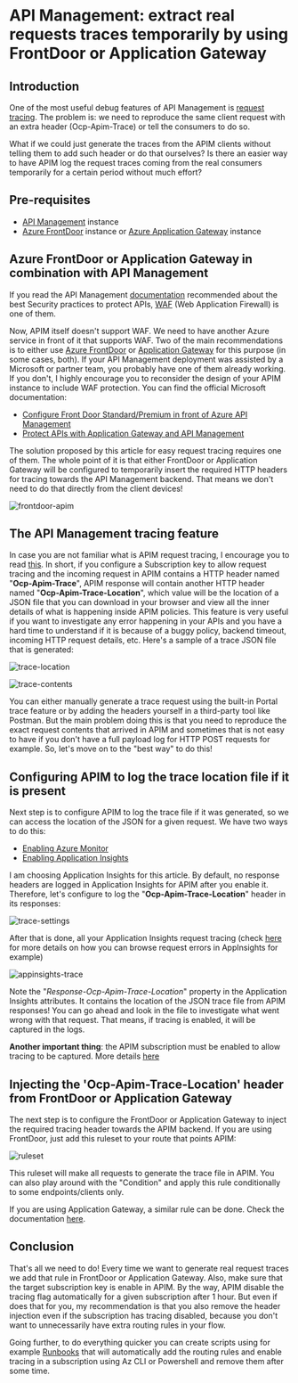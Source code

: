 # API Management: extract real requests traces temporarily by using FrontDoor or Application Gateway

## Introduction

One of the most useful debug features of API Management is [request tracing](https://learn.microsoft.com/en-us/azure/api-management/api-management-howto-api-inspector). The problem is: we need to reproduce the same client request with an extra header (Ocp-Apim-Trace) or tell the consumers to do so.

What if we could just generate the traces from the APIM clients without telling them to add such header or do that ourselves? Is there an easier way to have APIM log the request traces coming from the real consumers temporarily for a certain period without much effort?

## Pre-requisites

- [API Management](https://learn.microsoft.com/en-us/azure/api-management/get-started-create-service-instance) instance
- [Azure FrontDoor](https://learn.microsoft.com/en-us/azure/frontdoor/create-front-door-portal) instance or [Azure Application Gateway](https://learn.microsoft.com/en-us/azure/application-gateway/quick-create-portal) instance

## Azure FrontDoor or Application Gateway in combination with API Management

If you read the API Management [documentation](https://learn.microsoft.com/en-us/azure/architecture/reference-architectures/apis/protect-apis) recommended about the best Security practices to protect APIs, [WAF](https://learn.microsoft.com/en-us/azure/web-application-firewall/overview) (Web Application Firewall) is one of them.

Now, APIM itself doesn't support WAF. We need to have another Azure service in front of it that supports WAF. Two of the main recommendations is to either use [Azure FrontDoor](https://learn.microsoft.com/en-us/azure/frontdoor/front-door-overview) or [Application Gateway](https://learn.microsoft.com/en-us/azure/application-gateway/overview) for this purpose (in some cases, both). If your API Management deployment was assisted by a Microsoft or partner team, you probably have one of them already working. If you don't, I highly encourage you to reconsider the design of your APIM instance to include WAF protection.
You can find the official Microsoft documentation:
- [Configure Front Door Standard/Premium in front of Azure API Management](https://learn.microsoft.com/en-us/azure/api-management/front-door-api-management)
- [Protect APIs with Application Gateway and API Management](https://learn.microsoft.com/en-us/azure/architecture/reference-architectures/apis/protect-apis)

The solution proposed by this article for easy request tracing requires one of them. The whole point of it is that either FrontDoor or Application Gateway will be configured to temporarily insert the required HTTP headers for tracing towards the API Management backend. That means we don't need to do that directly from the client devices!

![frontdoor-apim](/images/frontdoor-architecture.png)

## The API Management tracing feature

In case you are not familiar what is APIM request tracing, I encourage you to read [this](https://learn.microsoft.com/en-us/azure/api-management/api-management-howto-api-inspector). 
In short, if you configure a Subscription key to allow request tracing and the incoming request in APIM contains a HTTP header named "**Ocp-Apim-Trace**", APIM response will contain another HTTP header named "**Ocp-Apim-Trace-Location**", which value will be the location of a JSON file that you can download in your browser and view all the inner details of what is happening inside APIM policies. This feature is very useful if you want to investigate any error happening in your APIs and you have a hard time to understand if it is because of a buggy policy, backend timeout, incoming HTTP request details, etc. Here's a sample of a trace JSON file that is generated:

![trace-location](/images/trace-location.png)

![trace-contents](/images/trace-contents.png)

You can either manually generate a trace request using the built-in Portal trace feature or by adding the headers yourself in a third-party tool like Postman. But the main problem doing this is that you need to reproduce the exact request contents that arrived in APIM and sometimes that is not easy to have if you don't have a full payload log for HTTP POST requests for example.
So, let's move on to the "best way" to do this!

## Configuring APIM to log the trace location file if it is present

Next step is to configure APIM to log the trace file if it was generated, so we can access the location of the JSON for a given request.
We have two ways to do this:
- [Enabling Azure Monitor](https://learn.microsoft.com/en-us/azure/api-management/api-management-howto-use-azure-monitor#modify-api-logging-settings)
- [Enabling Application Insights](https://learn.microsoft.com/en-us/azure/api-management/api-management-howto-app-insights)

I am choosing Application Insights for this article. By default, no response headers are logged in Application Insights for APIM after you enable it. Therefore, let's configure to log the "**Ocp-Apim-Trace-Location**" header in its responses:

![trace-settings](/images/trace-settings.png)

After that is done, all your Application Insights request tracing (check [here](https://learn.microsoft.com/en-us/azure/azure-monitor/app/asp-net-exceptions#diagnose-failures-using-the-azure-portal) for more details on how you can browse request errors in AppInsights for example)

![appinsights-trace](/images/appinsights-trace.png)

Note the "*Response-Ocp-Apim-Trace-Location*" property in the Application Insights attributes. It contains the location of the JSON trace file from APIM responses! You can go ahead and look in the file to investigate what went wrong with that request. That means, if tracing is enabled, it will be captured in the logs.

**Another important thing**: the APIM subscription must be enabled to allow tracing to be captured. More details [here](https://learn.microsoft.com/en-us/azure/api-management/api-management-howto-api-inspector#verify-allow-tracing-setting)

## Injecting the 'Ocp-Apim-Trace-Location' header from FrontDoor or Application Gateway

The next step is to configure the FrontDoor or Application Gateway to inject the required tracing header towards the APIM backend.
If you are using FrontDoor, just add this ruleset to your route that points APIM:

![ruleset](/images/ruleset.png)

This ruleset will make all requests to generate the trace file in APIM.
You can also play around with the "Condition" and apply this rule conditionally to some endpoints/clients only.

If you are using Application Gateway, a similar rule can be done. Check the documentation [here](https://learn.microsoft.com/en-us/azure/application-gateway/rewrite-http-headers-url).

## Conclusion

That's all we need to do! Every time we want to generate real request traces we add that rule in FrontDoor or Application Gateway. Also, make sure that the target subscription key is enable in APIM. By the way, APIM disable the tracing flag automatically for a given subscription after 1 hour. But even if does that for you, my recommendation is that you also remove the header injection even if the subscription has tracing disabled, because you don't want to unnecessarily have extra routing rules in your flow.

Going further, to do everything quicker you can create scripts using for example [Runbooks](https://learn.microsoft.com/en-us/azure/automation/automation-runbook-types?tabs=lps51%2Cpy27#powershell-runbooks) that will automatically add the routing rules and enable tracing in a subscription using Az CLI or Powershell and remove them after some time.